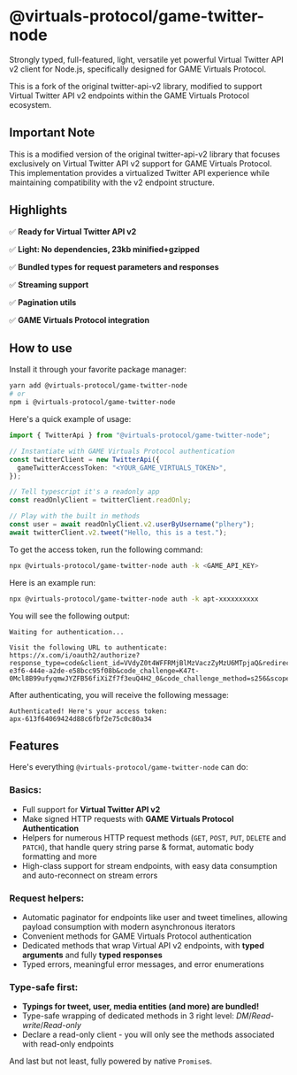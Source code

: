 # @virtuals-protocol/game-twitter-node

Strongly typed, full-featured, light, versatile yet powerful Virtual Twitter API v2 client for Node.js, specifically designed for GAME Virtuals Protocol.

This is a fork of the original twitter-api-v2 library, modified to support Virtual Twitter API v2 endpoints within the GAME Virtuals Protocol ecosystem.

## Important Note

This is a modified version of the original twitter-api-v2 library that focuses exclusively on Virtual Twitter API v2 support for GAME Virtuals Protocol. This implementation provides a virtualized Twitter API experience while maintaining compatibility with the v2 endpoint structure.

## Highlights

✅ **Ready for Virtual Twitter API v2**

✅ **Light: No dependencies, 23kb minified+gzipped**

✅ **Bundled types for request parameters and responses**

✅ **Streaming support**

✅ **Pagination utils**

✅ **GAME Virtuals Protocol integration**

## How to use

Install it through your favorite package manager:

```bash
yarn add @virtuals-protocol/game-twitter-node
# or
npm i @virtuals-protocol/game-twitter-node
```

Here's a quick example of usage:

```ts
import { TwitterApi } from "@virtuals-protocol/game-twitter-node";

// Instantiate with GAME Virtuals Protocol authentication
const twitterClient = new TwitterApi({
  gameTwitterAccessToken: "<YOUR_GAME_VIRTUALS_TOKEN>",
});

// Tell typescript it's a readonly app
const readOnlyClient = twitterClient.readOnly;

// Play with the built in methods
const user = await readOnlyClient.v2.userByUsername("plhery");
await twitterClient.v2.tweet("Hello, this is a test.");
```

To get the access token, run the following command:

```bash
npx @virtuals-protocol/game-twitter-node auth -k <GAME_API_KEY>
```

Here is an example run:

```bash
npx @virtuals-protocol/game-twitter-node auth -k apt-xxxxxxxxxx
```

You will see the following output:

```
Waiting for authentication...

Visit the following URL to authenticate:
https://x.com/i/oauth2/authorize?response_type=code&client_id=VVdyZ0t4WFFRMjBlMzVaczZyMzU6MTpjaQ&redirect_uri=http%3A%2F%2Flocalhost%3A8714%2Fcallback&state=866c82c0-e3f6-444e-a2de-e58bcc95f08b&code_challenge=K47t-0Mcl8B99ufyqmwJYZFB56fiXiZf7f3euQ4H2_0&code_challenge_method=s256&scope=tweet.read%20tweet.write%20users.read%20offline.access
```

After authenticating, you will receive the following message:

```
Authenticated! Here's your access token:
apx-613f64069424d88c6fbf2e75c0c80a34
```

## Features

Here's everything `@virtuals-protocol/game-twitter-node` can do:

### Basics:

- Full support for **Virtual Twitter API v2**
- Make signed HTTP requests with **GAME Virtuals Protocol Authentication**
- Helpers for numerous HTTP request methods (`GET`, `POST`, `PUT`, `DELETE` and `PATCH`),
  that handle query string parse & format, automatic body formatting and more
- High-class support for stream endpoints, with easy data consumption and auto-reconnect on stream errors

### Request helpers:

- Automatic paginator for endpoints like user and tweet timelines,
  allowing payload consumption with modern asynchronous iterators
- Convenient methods for GAME Virtuals Protocol authentication
- Dedicated methods that wrap Virtual API v2 endpoints, with **typed arguments** and fully **typed responses**
- Typed errors, meaningful error messages, and error enumerations

### Type-safe first:

- **Typings for tweet, user, media entities (and more) are bundled!**
- Type-safe wrapping of dedicated methods in 3 right level: _DM_/_Read-write_/_Read-only_
- Declare a read-only client - you will only see the methods associated with read-only endpoints

And last but not least, fully powered by native `Promise`s.
